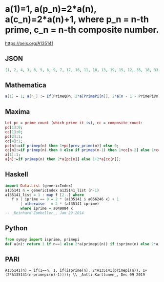 # a\(1\)\=1, a\(p\_n\)\=2\*a\(n\), a\(c\_n\)\=2\*a\(n\)\+1, where p\_n \= n\-th prime, c\_n \= n\-th composite number\.
https://oeis.org/A135141
## JSON
```JSON
[1, 2, 4, 3, 8, 5, 6, 9, 7, 17, 16, 11, 10, 13, 19, 15, 12, 35, 18, 33, 23, 21, 14, 27, 39, 31, 25, 71, 34, 37, 32, 67, 47, 43, 29, 55, 22, 79, 63, 51, 20, 143, 26, 69, 75, 65, 38, 135, 95, 87, 59, 111, 30, 45, 159, 127, 103, 41, 24, 287, 70, 53, 139, 151, 131, 77, 36, 271, 191]
```
## Mathematica
```Mathematica
a[1] = 1; a[n_] := If[PrimeQ@n, 2*a[PrimePi[n]], 2*a[n - 1 - PrimePi@n] + 1]; Array[a, 69] (* _Robert G. Wilson v_, Feb 16 2008 *)
```
## Maxima
```Maxima
Let pc = prime count (which prime it is), cc = composite count:
pc[1]:0;
cc[1]:0;
pc[2]:1;
cc[4]:1;
pc[n]:=if primep(n) then 1+pc[prev_prime(n)] else 0;
cc[n]:=if primep(n) then 0 else if primep(n-1) then 1+cc[n-2] else 1+cc[n-1];
a[1]:1;
a[n]:=if primep(n) then 2*a[pc[n]] else 1+2*a[cc[n]];
```
## Haskell
```Haskell
import Data.List (genericIndex)
a135141 n = genericIndex a135141_list (n-1)
a135141_list = 1 : map f [2..] where
   f x | iprime == 0 = 2 * (a135141 $ a066246 x) + 1
       | otherwise   = 2 * (a135141 iprime)
       where iprime = a049084 x
-- _Reinhard Zumkeller_, Jan 29 2014
```
## Python
```Python
from sympy import isprime, primepi
def a(n): return 1 if n==1 else 2*a(primepi(n)) if isprime(n) else 2*a(n - 1 - primepi(n)) + 1 # _Indranil Ghosh_, Jun 11 2017, after Mathematica code
```
## PARI
```PARI
A135141(n) = if(1==n, 1, if(isprime(n), 2*A135141(primepi(n)), 1+(2*A135141(n-primepi(n)-1)))); \\ _Antti Karttunen_, Dec 09 2019
```
